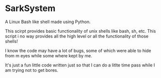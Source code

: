 # SarkSystem
A Linux Bash like shell made using Python.

This scirpt provides basic functionality of unix shells like bash, sh, etc.
This script i no way provides all the high level or all the functionality of those shells!

I know the code may have a lot of bugs, some of which were able to hide from m eyes while some where kept by me.

It's just a fun little  code written just so that I can do a litlte time pass while I am trying not to get bores.
